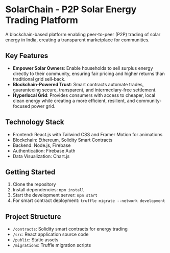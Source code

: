 # SolarChain - P2P Solar Energy Trading Platform

A blockchain-based platform enabling peer-to-peer (P2P) trading of solar energy in India, creating a transparent marketplace for communities.

## Key Features

- **Empower Solar Owners**: Enable households to sell surplus energy directly to their community, ensuring fair pricing and higher returns than traditional grid sell-back.
- **Blockchain-Powered Trust**: Smart contracts automate trades, guaranteeing secure, transparent, and intermediary-free settlement.
- **Hyperlocal Grid**: Provides consumers with access to cheaper, local clean energy while creating a more efficient, resilient, and community-focused power grid.

## Technology Stack

- Frontend: React.js with Tailwind CSS and Framer Motion for animations
- Blockchain: Ethereum, Solidity Smart Contracts
- Backend: Node.js, Firebase
- Authentication: Firebase Auth
- Data Visualization: Chart.js

## Getting Started

1. Clone the repository
2. Install dependencies: `npm install`
3. Start the development server: `npm start`
4. For smart contract deployment: `truffle migrate --network development`

## Project Structure

- `/contracts`: Solidity smart contracts for energy trading
- `/src`: React application source code
- `/public`: Static assets
- `/migrations`: Truffle migration scripts